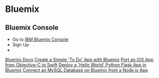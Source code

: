 # Bluemix

## Bluemix Console

- Go to [IBM Bluemix Console](https://console.ng.bluemix.net/)
- Sign Up
- 

[Bluemix Docs](https://www.ng.bluemix.net/docs/#)
[Create a Simple 'To Do' App with Bluemix](https://github.com/IBM-Bluemix/todo-apps)
[Port an iOS App from Objective-C to Swift](http://www.ibm.com/developerworks/library/mo-bluemix-swift-app/index.html)
[Deploy a 'Hello World' Python Flask App in Bluemix](https://developer.ibm.com/bluemix/2015/03/30/simple-hello-world-python-app-using-flask/)
[Connect an MySQL Database on Bluemix from a Node.js App](https://github.com/ibmjstart/bluemix-node-mysql-uploader)
